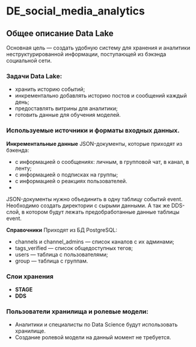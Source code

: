 # DE_social_media_analytics
## Общее описание Data Lake
Основная цель — создать удобную систему для хранения и аналитики неструктурированной информации, поступающей из бэкэнда социальной сети.

### Задачи Data Lake:
  - хранить историю событий;
  - инкрементально добавлять историю постов и сообщений каждый день;
  - предоставлять витрины для аналитики;
  - готовить данные для обучения моделей.
    
### Используемые источники и форматы входных данных.
 **Инкрементальные данные**
  JSON-документы, которые приходят из бэкенда:
  - с информацией о сообщениях: личным, в групповой чат, в канал, в ленту;
  - с информацией о подписках на группы;
  - с информацией о реакциях пользователей.
  - 
  JSON-документы нужно объединить в одну таблицу событий event. 
  Необходимо создать директории с сырыми данными. А так же DDS-слой, в котором будут лежать предобработанные данные таблицы event.
  
  **Справочники**
  Приходят из БД PostgreSQL:
  - channels и channel_admins — список каналов с их админами;
  - tags_verified — список общедоступных тегов;
  - users — таблица с пользователями;
  - group — таблица с группам.
     
### Слои хранения
  - **STAGE**
  - **DDS**

### Пользователи хранилища и ролевые модели:
  - Аналитики и специалисты по Data Science будут использовать хранилище.
  - Создание ролевой модели на данный момент не требуется.
